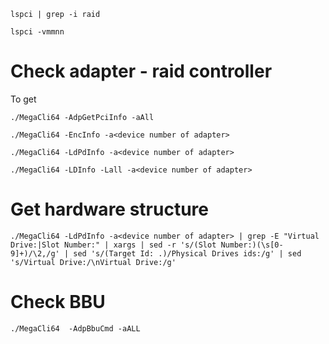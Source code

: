 ```
lspci | grep -i raid
```
```
lspci -vmmnn
```
# Check adapter - raid controller
To get <device number of adapter>
```
./MegaCli64 -AdpGetPciInfo -aAll
```
```
./MegaCli64 -EncInfo -a<device number of adapter>
```
```
./MegaCli64 -LdPdInfo -a<device number of adapter>
```
```
./MegaCli64 -LDInfo -Lall -a<device number of adapter>
```
# Get hardware structure
```
./MegaCli64 -LdPdInfo -a<device number of adapter> | grep -E "Virtual Drive:|Slot Number:" | xargs | sed -r 's/(Slot Number:)(\s[0-9]+)/\2,/g' | sed 's/(Target Id: .)/Physical Drives ids:/g' | sed 's/Virtual Drive:/\nVirtual Drive:/g'
```
# Check BBU
```
./MegaCli64  -AdpBbuCmd -aALL
```
